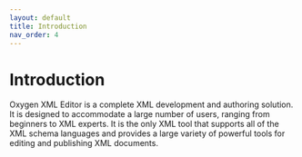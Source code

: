```yaml
---
layout: default
title: Introduction
nav_order: 4
---
```

# Introduction

Oxygen XML Editor is a complete XML development and authoring solution. It is designed to accommodate a large number of users, ranging from beginners to XML experts. It is the only XML tool that supports all of the XML schema languages and provides a large variety of powerful tools for editing and publishing XML documents.
